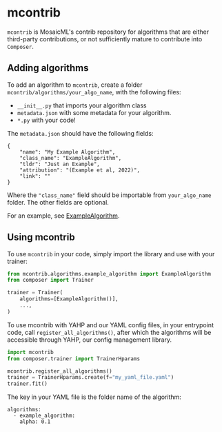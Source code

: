 # mcontrib

`mcontrib` is MosaicML's contrib repository for algorithms that are either third-party contributions, or not sufficiently mature to contribute into `Composer`.

## Adding algorithms

To add an algorithm to `mcontrib`, create a folder `mcontrib/algorithms/your_algo_name`, with the following files:
* `__init__.py` that imports your algorithm class
* `metadata.json` with some metadata for your algorithm.
* `*.py` with your code!

The `metadata.json` should have the following fields:

```
{
    "name": "My Example Algorithm",
    "class_name": "ExampleAlgorithm",
    "tldr": "Just an Example",
    "attribution": "(Example et al, 2022)",
    "link": ""
}
```

Where the `"class_name"` field should be importable from `your_algo_name` folder. The other fields are optional.

For an example, see [ExampleAlgorithm](https://github.com/mosaicml/mcontrib/tree/main/mcontrib/algorithms/example_algorithm).

## Using mcontrib

To use `mcontrib` in your code, simply import the library and use with your trainer:

```python
from mcontrib.algorithms.example_algorithm import ExampleAlgorithm
from composer import Trainer

trainer = Trainer(
    algorithms=[ExampleAlgorithm()],
    ...,
)
```

To use mcontrib with YAHP and our YAML config files, in your entrypoint code, call `register_all_algorithms()`, after which the algorithms will be accessible through YAHP, our
config management library.

```python
import mcontrib
from composer.trainer import TrainerHparams

mcontrib.register_all_algorithms()
trainer = TrainerHparams.create(f="my_yaml_file.yaml")
trainer.fit()
```

The key in your YAML file is the folder name of the algorithm:
```
algorithms:
  - example_algorithm:
    alpha: 0.1
```
